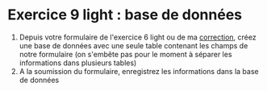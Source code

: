 # Exercice 9 light : base de données

1. Depuis votre formulaire de l'exercice 6 light ou de ma [correction](./corrections/ex6_light/me/), créez une base de données avec une seule table contenant les champs de notre formulaire (on s'embête pas pour le moment à séparer les informations dans plusieurs tables)
2. A la soumission du formulaire, enregistrez les informations dans la base de données
<!-- 3. Affichez toutes les informations de votre table. -->